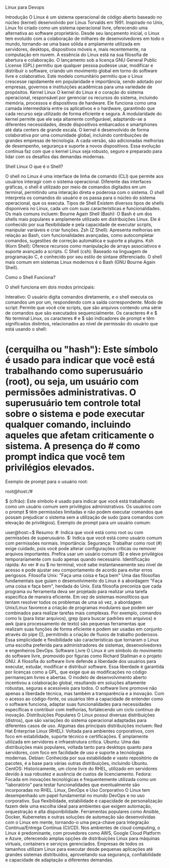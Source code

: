 Linux para Devops

Introdução
O Linux é um sistema operacional de código aberto baseado no núcleo (kernel) desenvolvido por Linus Torvalds em 1991. Inspirado no Unix, Linux foi criado como um sistema operacional livre, oferecendo uma alternativa ao software proprietário. Desde seu lançamento inicial, o Linux tem evoluído com a colaboração de milhares de desenvolvedores em todo o mundo, tornando-se uma base sólida e amplamente utilizada em servidores, desktops, dispositivos móveis e, mais recentemente, na computação em nuvem.
A essência do Linux está na sua filosofia de abertura e colaboração. O lançamento sob a licença GNU General Public License (GPL) permitiu que qualquer pessoa pudesse usar, modificar e distribuir o software, criando um movimento global em torno do software livre e colaborativo. Este modelo comunitário permitiu que o Linux crescesse rapidamente em popularidade e importância, sendo adotado por empresas, governos e instituições acadêmicas para uma variedade de propósitos.
Kernel Linux
O kernel do Linux é o coração do sistema operacional, responsável por gerenciar os recursos do sistema, incluindo memória, processos e dispositivos de hardware. Ele funciona como uma camada intermediária entre os aplicativos e o hardware, garantindo que cada recurso seja utilizado de forma eficiente e segura. A modularidade do kernel permite que ele seja altamente configurável, adaptando-se a diferentes necessidades, desde dispositivos embarcados e smartphones até data centers de grande escala.
O kernel é desenvolvido de forma colaborativa por uma comunidade global, incluindo contribuições de grandes empresas de tecnologia. A cada versão, são adicionadas melhorias de desempenho, segurança e suporte a novos dispositivos. Essa evolução contínua faz com que o kernel Linux seja robusto, seguro e preparado para lidar com os desafios das demandas modernas.

Shell Linux
O que é o Shell?

O shell no Linux é uma interface de linha de comando (CLI) que permite aos usuários interagir com o sistema operacional. Diferente das interfaces gráficas, o shell é utilizado por meio de comandos digitados em um terminal, permitindo uma interação direta e poderosa com o sistema. O shell interpreta os comandos do usuário e os passa para o núcleo do sistema operacional, que os executa.
Tipos de Shell
Existem diversos tipos de shells disponíveis no Linux, cada um com suas características e funcionalidades. Os mais comuns incluem:
Bourne Again Shell (Bash): O Bash é um dos shells mais populares e amplamente utilizado em distribuições Linux. Ele é conhecido por sua flexibilidade e pela capacidade de executar scripts, manipular variáveis e criar funções​​.
Zsh (Z Shell): Apresenta melhorias em relação ao Bash, com funcionalidades avançadas, como autocompletar comandos, sugestões de correção automática e suporte a plugins.
Ksh (Korn Shell): Oferece recursos como manipulação de arrays associativos e suporte avançado a scripts.
C Shell (csh): Baseado na linguagem de programação C, é conhecido por seu estilo de sintaxe diferenciado.
O shell mais comum em sistemas Linux modernos é o Bash (GNU Bourne Again Shell)​​.

Como o Shell Funciona?

O shell funciona em dois modos principais:

Interativo: O usuário digita comandos diretamente, e o shell executa os comandos um por um, respondendo com a saída correspondente.
Modo de script: Permite que você crie scripts, que são arquivos contendo uma série de comandos que são executados sequencialmente​​.
Os caracteres # e $
No terminal Linux, os caracteres # e $ são indicadores de prompt e têm significados distintos, relacionados ao nível de permissão do usuário que está usando o shell:
# (cerquilha ou "hash"): Este símbolo é usado para indicar que você está trabalhando como superusuário (root), ou seja, um usuário com permissões administrativas. O superusuário tem controle total sobre o sistema e pode executar qualquer comando, incluindo aqueles que afetam criticamente o sistema. A presença do # como prompt indica que você tem privilégios elevados.
Exemplo de prompt para o usuário root:

root@host:/#

$ (cifrão): Este símbolo é usado para indicar que você está trabalhando como um usuário comum sem privilégios administrativos. Os usuários com o prompt $ têm permissões limitadas e não podem executar comandos que possam prejudicar o sistema sem a utilização de sudo (para comandos com elevação de privilégios).
Exemplo de prompt para um usuário comum:

user@host:~$
Resumo:
#: Indica que você está como root ou com permissões de superusuário.
$: Indica que você está como usuário comum com permissões normais.
Importância:
Segurança: Trabalhar como root (#) exige cuidado, pois você pode alterar configurações críticas ou remover arquivos importantes. Prefira usar um usuário comum ($) e eleve privilégios temporariamente com sudo apenas quando necessário.
Identificação rápida: Ao ver # ou $ no terminal, você sabe instantaneamente seu nível de acesso e pode ajustar seu comportamento de acordo para evitar erros perigosos.
Filosofia Unix: "Faça uma coisa e faça bem"
Uma das filosofias fundamentais que guiam o desenvolvimento do Linux é a abordagem "Faça uma coisa e faça bem", herdada do Unix. Esta filosofia preconiza que cada programa ou ferramenta deva ser projetado para realizar uma tarefa específica de maneira eficiente. Em vez de sistemas monolíticos que tentam resolver todos os problemas de uma só vez, a abordagem Unix/Linux favorece a criação de programas modulares que podem ser combinados para realizar tarefas mais complexas.
Por exemplo, comandos como ls (para listar arquivos), grep (para buscar padrões em arquivos) e awk (para processamento de texto) são pequenas ferramentas que realizam suas funções de forma eficiente e podem ser usadas em conjunto através do pipe (|), permitindo a criação de fluxos de trabalho poderosos. Essa simplicidade e flexibilidade são características que tornaram o Linux uma escolha preferida para administradores de sistemas, desenvolvedores e engenheiros DevOps.
Software Livre
O Linux é um símbolo do movimento do software livre, promovido por figuras como Richard Stallman e o projeto GNU. A filosofia do software livre defende a liberdade dos usuários para executar, estudar, modificar e distribuir software. Essa liberdade é garantida por licenças como a GPL, que exige que as modificações no código permaneçam livres e abertas. O modelo de desenvolvimento aberto incentivou a colaboração global, resultando em soluções altamente robustas, seguras e acessíveis para todos.
O software livre promove não apenas a liberdade técnica, mas também a transparência e a inovação. Com o acesso ao código-fonte, os usuários têm a capacidade de entender como o software funciona, adaptar suas funcionalidades para necessidades específicas e contribuir com melhorias, fortalecendo um ciclo contínuo de inovação.
Distribuições Populares
O Linux possui diversas distribuições (distros), que são variações do sistema operacional adaptadas para diferentes casos de uso. Algumas das principais distribuições incluem:
Red Hat Enterprise Linux (RHEL): Voltada para ambientes corporativos, com foco em estabilidade, suporte técnico e certificações. É amplamente utilizada em servidores e infraestrutura crítica.
Ubuntu: Uma das distribuições mais populares, voltada tanto para desktops quanto para servidores, com foco em facilidade de uso e suporte a tecnologias modernas.
Debian: Conhecida por sua estabilidade e vasto repositório de pacotes, é a base para várias outras distribuições, incluindo Ubuntu.
CentOS: Historicamente, um clone livre do RHEL, utilizado em servidores devido à sua robustez e ausência de custos de licenciamento.
Fedora: Focada em inovações tecnológicas e frequentemente utilizada como um "laboratório" para testar funcionalidades que eventualmente são incorporadas no RHEL.
Linux, DevOps e Uso Corporativo
O Linux tem desempenhado um papel fundamental no mundo DevOps e no uso corporativo. Sua flexibilidade, estabilidade e capacidade de personalização fazem dele uma escolha ideal para ambientes que exigem automação, orquestração e alta disponibilidade. Ferramentas populares como Ansible, Docker, Kubernetes e outras soluções de automação são desenvolvidas com o Linux em mente, tornando-o uma peça-chave para Integração Contínua/Entrega Contínua (CI/CD).
Nos ambientes de cloud computing, o Linux é predominante, com provedores como AWS, Google Cloud Platform e Azure, oferecendo amplas opções de distribuições Linux para máquinas virtuais, containers e serviços gerenciados. Empresas de todos os tamanhos utilizam Linux para executar desde pequenas aplicações até grandes sistemas distribuídos, aproveitando sua segurança, confiabilidade e capacidade de adaptação a diferentes demandas.
